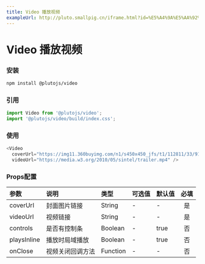 ```yaml
---
title: Video 播放视频
exampleUrl: http://pluto.smallpig.cn/iframe.html?id=%E5%A4%9A%E5%AA%92%E4%BD%93-video-%E6%92%AD%E6%94%BE%E8%A7%86%E9%A2%91--story-1
---
```


# Video 播放视频

### 安装
``` bash
npm install @plutojs/video
```

### 引用
``` js
import Video from '@plutojs/video';
import '@plutojs/video/build/index.css';
```

### 使用
``` js
<Video
  coverUrl="https://img11.360buyimg.com/n1/s450x450_jfs/t1/112811/33/9121/246982/5ed786a7E22ec29b5/dc259bda64040882.jpg"
  videoUrl="https://media.w3.org/2010/05/sintel/trailer.mp4" />
```

### Props配置
| 参数 | 说明 | 类型 | 可选值 | 默认值 | 必填 |
| :-- | :-- | :-- | :-- | :-- | :--: |
| coverUrl | 封面图片链接 | String | - | - | 是 |
| videoUrl | 视频链接 | String | - | - | 是 |
| controls | 是否有控制条 | Boolean | - | true | 否 |
| playsInline | 播放时局域播放 | Boolean | - | true | 否 |
| onClose | 视频关闭回调方法 | Function | - | - | 否 |
